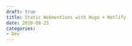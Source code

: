 ```yaml
---
draft: true
title: Static Webmentions with Hugo + Netlify
date: 2018-08-25
categories:
- Dev
---
```


